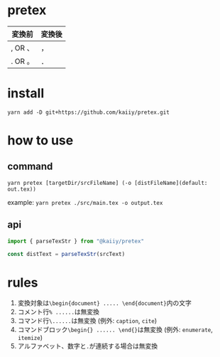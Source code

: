 # pretex

| 変換前   | 変換後 |
| -------- | ------ |
| , OR 、  | ，     |
| . OR 。  | ．     |

# install

`yarn add -D git+https://github.com/kaiiy/pretex.git`

# how to use

## command

`yarn pretex [targetDir/srcFileName] (-o [distFileName](default: out.tex))`

example: `yarn pretex ./src/main.tex -o output.tex`

## api

```js
import { parseTexStr } from "@kaiiy/pretex"

const distText = parseTexStr(srcText)
```

# rules

1. 変換対象は`\begin{document} ..... \end{document}`内の文字
2. コメント行`% ......`は無変換
3. コマンド行`\......`は無変換 (例外: `caption`, `cite`)
4. コマンドブロック`\begin{} ...... \end{}`は無変換 (例外: `enumerate`, `itemize`)
5. アルファベット、数字と`.`が連続する場合は無変換

